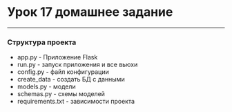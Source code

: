 # Урок 17 домашнее задание
***
### Структура проекта
* app.py - Приложение Flask
* run.py - запуск приложения и все вьюхи
* config.py - файл конфигурации
* create_data - создать БД с данными
* models.py - модели 
* schemas.py - схемы моделей
* requirements.txt - зависимости проекта